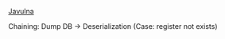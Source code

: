 [Javulna](https://github.com/edu-secmachine/javulna/)

Chaining: Dump DB -> Deserialization (Case: register not exists)

